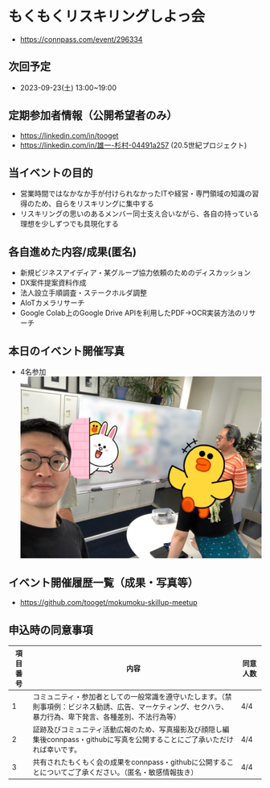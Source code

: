 # もくもくリスキリングしよっ会
 - https://connpass.com/event/296334

## 次回予定
 - 2023-09-23(土) 13:00~19:00

## 定期参加者情報（公開希望者のみ）
 - https://linkedin.com/in/tooget
 - https://linkedin.com/in/雄一-杉村-04491a257 (20.5世紀プロジェクト)

## 当イベントの目的
 - 営業時間ではなかなか手が付けられなかったITや経営・専門領域の知識の習得のため、自らをリスキリングに集中する
 - リスキリングの思いのあるメンバー同士支え合いながら、各自の持っている理想を少しずつでも具現化する

## 各自進めた内容/成果(匿名)
 - 新規ビジネスアイディア・某グループ協力依頼のためのディスカッション
 - DX案件提案資料作成
 - 法人設立手順調査・ステークホルダ調整
 - AIoTカメラリサーチ
 - Google Colab上のGoogle Drive APIを利用したPDF→OCR実装方法のリサーチ

## 本日のイベント開催写真
 - 4名参加
  ![写真・同意済み](https://raw.githubusercontent.com/tooget/mokumoku-skillup-meetup/main/photo/【第29回・Y-Valley代々木】もくもくリスキリングしよっ会_20230916.jpg)

## イベント開催履歴一覧（成果・写真等）
 - https://github.com/tooget/mokumoku-skillup-meetup

## 申込時の同意事項
| 項目番号 | 内容 | 同意人数 |
| -- | -- | -- |
| 1 | コミュニティ・参加者としての一般常識を遵守いたします。（禁則事項例：ビジネス勧誘、広告、マーケティング、セクハラ、暴力行為、卑下発言、各種差別、不法行為等）| 4/4 |
| 2 | 証跡及びコミュニティ活動広報のため、写真撮影及び顔隠し編集後connpass・githubに写真を公開することにご了承いただければ幸いです。| 4/4 |
| 3 | 共有されたもくもく会の成果をconnpass・githubに公開することについてご了承ください。（匿名・敏感情報抜き）| 4/4 |
